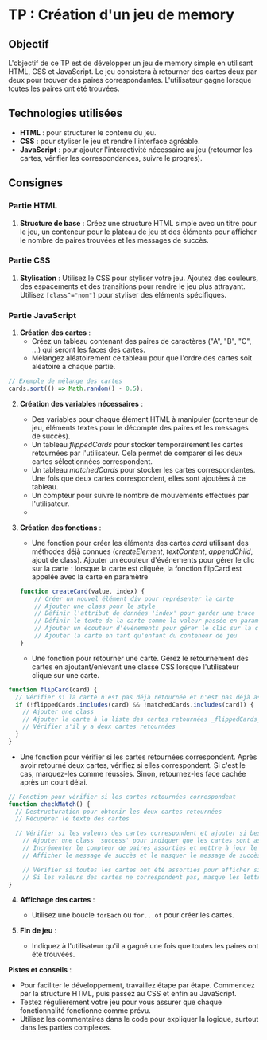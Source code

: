 # TP : Création d'un jeu de memory

## Objectif

L'objectif de ce TP est de développer un jeu de memory simple en utilisant HTML, CSS et JavaScript. Le jeu consistera à retourner des cartes deux par deux pour trouver des paires correspondantes. L'utilisateur gagne lorsque toutes les paires ont été trouvées.

## Technologies utilisées

- **HTML** : pour structurer le contenu du jeu.
- **CSS** : pour styliser le jeu et rendre l'interface agréable.
- **JavaScript** : pour ajouter l'interactivité nécessaire au jeu (retourner les cartes, vérifier les correspondances, suivre le progrès).

## Consignes

### Partie HTML

1. **Structure de base** : Créez une structure HTML simple avec un titre pour le jeu, un conteneur pour le plateau de jeu et des éléments pour afficher le nombre de paires trouvées et les messages de succès.

### Partie CSS

1. **Stylisation** : Utilisez le CSS pour styliser votre jeu. Ajoutez des couleurs, des espacements et des transitions pour rendre le jeu plus attrayant. Utilisez `[class^="nom"]` pour styliser des éléments spécifiques.

### Partie JavaScript

1. **Création des cartes** :
   - Créez un tableau contenant des paires de caractères ("A", "B", "C", ...) qui seront les faces des cartes.
   - Mélangez aléatoirement ce tableau pour que l'ordre des cartes soit aléatoire à chaque partie.
  
```javascript
// Exemple de mélange des cartes
cards.sort(() => Math.random() - 0.5);
```

2. **Création des variables nécessaires** :
   - Des variables pour chaque élément HTML à manipuler (conteneur de jeu, éléments textes pour le décompte des paires et les messages de succès).
   - Un tableau _flippedCards_ pour stocker temporairement les cartes retournées par l'utilisateur. Cela permet de comparer si les deux cartes sélectionnées correspondent.
   - Un tableau _matchedCards_ pour stocker les cartes correspondantes. Une fois que deux cartes correspondent, elles sont ajoutées à ce tableau.
   - Un compteur pour suivre le nombre de mouvements effectués par l'utilisateur.
   - 
3. **Création des fonctions** :
   - Une fonction pour créer les éléments des cartes _card_ utilisant des méthodes déjà connues (_createElement_, _textContent_, _appendChild_, ajout de class). Ajouter un écouteur d'événements pour gérer le clic sur la carte : lorsque la carte est cliquée, la fonction flipCard est appelée avec la carte en paramètre
   
   ```js
   function createCard(value, index) {
       // Créer un nouvel élément div pour représenter la carte
       // Ajouter une class pour le style
       // Définir l'attribut de données 'index' pour garder une trace de l'index de la carte
       // Définir le texte de la carte comme la valeur passée en paramètre
       // Ajouter un écouteur d'événements pour gérer le clic sur la carte : lorsque la carte est cliquée, la fonction flipCard est appelée avec la carte en paramètre
       // Ajouter la carte en tant qu'enfant du conteneur de jeu
   }
   ```

   - Une fonction pour retourner une carte. Gérez le retournement des cartes en ajoutant/enlevant une classe CSS lorsque l'utilisateur clique sur une carte.
```js
function flipCard(card) {
  // Vérifier si la carte n'est pas déjà retournée et n'est pas déjà assortie
  if (!flippedCards.includes(card) && !matchedCards.includes(card)) {
    // Ajouter une class
    // Ajouter la carte à la liste des cartes retournées _flippedCards_ gràce à push()
    // Vérifier s'il y a deux cartes retournées
  }
}
```

   - Une fonction pour vérifier si les cartes retournées correspondent. Après avoir retourné deux cartes, vérifiez si elles correspondent. Si c'est le cas, marquez-les comme réussies. Sinon, retournez-les face cachée après un court délai.
     
```js
// Fonction pour vérifier si les cartes retournées correspondent
function checkMatch() {
  // Destructuration pour obtenir les deux cartes retournées
  // Récupérer le texte des cartes

  // Vérifier si les valeurs des cartes correspondent et ajouter si besoin les cartes assorties à la liste des cartes assorties _matchesCards_
    // Ajouter une class 'success' pour indiquer que les cartes sont assorties
    // Incrémenter le compteur de paires assorties et mettre à jour le contenu du compteur de paires assorties
    // Afficher le message de succès et le masquer le message de succès après 2 secondes

    // Vérifier si toutes les cartes ont été assorties pour afficher si besoin une alerte de félicitations
    // Si les valeurs des cartes ne correspondent pas, masque les lettres en retirant la classe 'flipped' et réinitialiser la liste des cartes retournées _flippedCards_
}
```

4. **Affichage des cartes** :
   - Utilisez une boucle `forEach` ou `for...of` pour créer les cartes.

5. **Fin de jeu** :
   - Indiquez à l'utilisateur qu'il a gagné une fois que toutes les paires ont été trouvées.

**Pistes et conseils** :
- Pour faciliter le développement, travaillez étape par étape. Commencez par la structure HTML, puis passez au CSS et enfin au JavaScript.
- Testez régulièrement votre jeu pour vous assurer que chaque fonctionnalité fonctionne comme prévu.
- Utilisez les commentaires dans le code pour expliquer la logique, surtout dans les parties complexes.
